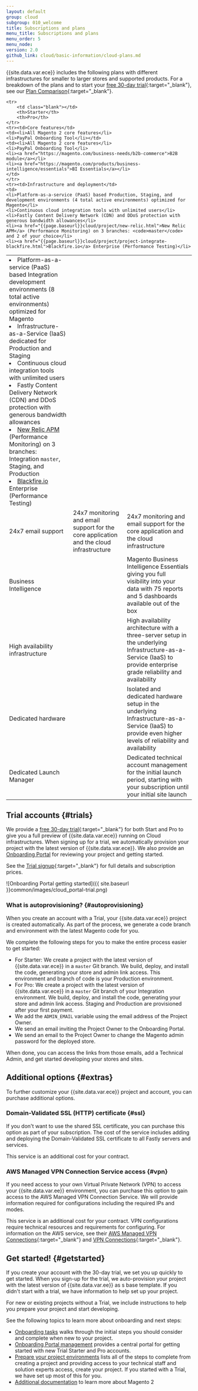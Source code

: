 ```yaml
---
layout: default
group: cloud
subgroup: 010_welcome
title: Subscriptions and plans
menu_title: Subscriptions and plans
menu_order: 5
menu_node:
version: 2.0
github_link: cloud/basic-information/cloud-plans.md
---
```



{{site.data.var.ece}} includes the following plans with different infrastructures for smaller to larger stores and supported products. For a breakdown of the plans and to start your [free 30-day trial](https://magento.com/trial){:target="_blank"}, see our [Plan Comparison](https://magento.com/trial/plans-comparison){:target="_blank"}.

<table>
    <tbody>

    <tr>
        <td class="blank"></td>
        <th>Starter</th>
        <th>Pro</th>
    </tr>
    <tr><td>Core features</td>
    <td><li>All Magento 2 core features</li>
    <li>PayPal Onboarding Tool</li></td>
    <td><li>All Magento 2 core features</li>
    <li>PayPal Onboarding Tool</li>
    <li><a href="https://magento.com/business-needs/b2b-commerce">B2B module</a></li>
    <li><a href="https://magento.com/products/business-intelligence/essentials">BI Essentials</a></li>
    </td>
    </tr>
    <tr><td>Infrastructure and deployment</td>
    <td>
    <li>Platform-as-a-service (PaaS) based Production, Staging, and development environments (4 total active environments) optimized for Magento</li>
    <li>Continuous cloud integration tools with unlimited users</li>
    <li>Fastly Content Delivery Network (CDN) and DDoS protection with generous bandwidth allowances</li>
    <li><a href="{{page.baseurl}}cloud/project/new-relic.html">New Relic APM</a> (Performance Monitoring) on 3 branches: <code>master</code> and 2 of your choice</li>
    <li><a href="{{page.baseurl}}cloud/project/project-integrate-blackfire.html">Blackfire.io</a> Enterprise (Performance Testing)</li>
</td>
    <td>
    <li>Platform-as-a-service (PaaS) based Integration development environments (8 total active environments) optimized for Magento</li>
    <li>Infrastructure-as-a-Service (IaaS) dedicated for Production and Staging</li>
    <li>Continuous cloud integration tools with unlimited users</li>
    <li>Fastly Content Delivery Network (CDN) and DDoS protection with generous bandwidth allowances</li>
    <li><a href="{{page.baseurl}}cloud/project/new-relic.html">New Relic APM</a> (Performance Monitoring) on 3 branches: Integration <code>master</code>, Staging, and Production</li>
    <li><a href="{{page.baseurl}}cloud/project/project-integrate-blackfire.html">Blackfire.io</a> Enterprise (Performance Testing)</li>
    </td>
    </tr>
    <tr><td>24x7 email support</td>
    <td>24x7 monitoring and email support for the core application and the cloud infrastructure</td>
    <td>24x7 monitoring and email support for the core application and the cloud infrastructure</td>
    </tr>
    <tr><td>Business Intelligence</td>
    <td class="blank"></td>
    <td>Magento Business Intelligence Essentials giving you full visibility into your data with 75 reports and 5 dashboards available out of the box</td>
    </tr>
    <tr><td>High availability infrastructure</td>
    <td class="blank"></td>
    <td>High availability architecture with a three-server setup in the underlying Infrastructure-as-a-Service (IaaS) to provide enterprise grade reliability and availability</td>
    </tr>
    <tr><td>Dedicated hardware</td>
    <td class="blank"></td>
    <td>Isolated and dedicated hardware setup in the underlying Infrastructure-as-a-Service (IaaS) to provide even higher levels of reliability and availability</td>
    </tr>
    <tr><td>Dedicated Launch Manager</td>
    <td class="blank"></td>
    <td>Dedicated technical account management for the initial launch period, starting with your subscription until your initial site launch</td>
    </tr>
</tbody>
</table>

## Trial accounts {#trials}
We provide a [free 30-day trial](https://magento.com/trial){:target="_blank"} for both Start and Pro to give you a full preview of {{site.data.var.ece}} running on Cloud infrastructures. When signing up for a trial, we automatically provision your project with the latest version of {{site.data.var.ece}}. We also provide an [Onboarding Portal]({{page.baseurl}}cloud/onboarding/onboarding-portal.html) for reviewing your project and getting started.

See the [Trial signup](https://magento.com/trial){:target="_blank"} for full details and subscription prices.

![Onboarding Portal getting started]({{ site.baseurl }}common/images/cloud_portal-trial.png)

### What is autoprovisioning? {#autoprovisioning}
When you create an account with a Trial, your {{site.data.var.ece}} project is created automatically. As part of the process, we generate a code branch and environment with the latest Magento code for you.

We complete the following steps for you to make the entire process easier to get started:

* For Starter: We create a project with the latest version of {{site.data.var.ece}} in a `master` Git branch. We build, deploy, and install the code, generating your store and admin link access. This environment and branch of code is your Production environment.
* For Pro: We create a project with the latest version of {{site.data.var.ece}} in a `master` Git branch of your Integration environment. We build, deploy, and install the code, generating your store and admin link access. Staging and Production are provisioned after your first payment.
* We add the `ADMIN_EMAIL` variable using the email address of the Project Owner.
* We send an email inviting the Project Owner to the Onboarding Portal.
* We send an email to the Project Owner to change the Magento admin password for the deployed store.

When done, you can access the links from those emails, add a Technical Admin, and get started developing your stores and sites.

## Additional options {#extras}
To further customize your {{site.data.var.ece}} project and account, you can purchase additional options.

### Domain-Validated SSL (HTTP) certificate {#ssl}
If you don't want to use the shared SSL certificate, you can purchase this option as part of your subscription. The cost of the service includes adding and deploying the Domain-Validated SSL certificate to all Fastly servers and services.

This service is an additional cost for your contract.

### AWS Managed VPN Connection Service access {#vpn}
If you need access to your own Virtual Private Network (VPN) to access your {{site.data.var.ee}} environment, you can purchase this option to gain access to the AWS Managed VPN Connection Service. We will provide information required for configurations including the required IPs and modes.

This service is an additional cost for your contract. VPN configurations require technical resources and requirements for configuring. For information on the AWS service, see their [AWS Managed VPN Connections](http://docs.aws.amazon.com/AmazonVPC/latest/UserGuide/VPC_VPN.html){:target="_blank"} and  [VPN Connections](http://docs.aws.amazon.com/AmazonVPC/latest/UserGuide/vpn-connections.html){:target="_blank"}.

## Get started! {#getstarted}
If you create your account with the 30-day trial, we set you up quickly to get started. When you sign-up for the trial, we auto-provision your project with the latest version of {{site.data.var.ee}} as s base template. If you didn't start with a trial, we have information to help set up your project.

For new or existing projects without a Trial, we include instructions to help you prepare your project and start developing.

See the following topics to learn more about onboarding and next steps:

* [Onboarding tasks]({{page.baseurl}}cloud/onboarding/onboarding-tasks.html) walks through the initial steps you should consider and complete when new to your project.
* [Onboarding Portal management]({{page.baseurl}}cloud/onboarding/onboarding-portal.html) provides a central portal for getting started with new Trial Starter and Pro accounts.
* [Prepare your project environments]({{page.baseurl}}cloud/before/before-project-owner.html) lists all of the steps to complete from creating a project and providing access to your technical staff and solution experts access, create your project. If you started with a Trial, we have set up most of this for you.
* [Additional documentation]({{page.baseurl}}cloud/bk-cloud.html#magento2) to learn more about Magento 2
